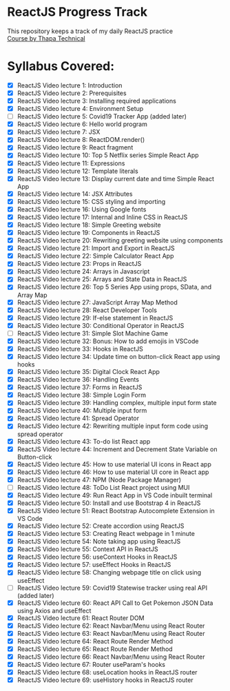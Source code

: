 # ReactJS Progress Track
This repository keeps a track of my daily ReactJS practice<br>
[Course by Thapa Technical](https://www.youtube.com/playlist?list=PLwGdqUZWnOp3aROg4wypcRhZqJG3ajZWJ)
# Syllabus Covered:
* [x] ReactJS Video lecture 1: Introduction
* [x] ReactJS Video lecture 2: Prerequisites
* [x] ReactJS Video lecture 3: Installing required applications
* [x] ReactJS Video lecture 4: Environment Setup
* [ ] ReactJS Video lecture 5: Covid19 Tracker App (added later)
* [x] ReactJS Video lecture 6: Hello world program
* [x] ReactJS Video lecture 7: JSX
* [x] ReactJS Video lecture 8: ReactDOM.render()
* [x] ReactJS Video lecture 9: React fragment
* [x] ReactJS Video lecture 10: Top 5 Netflix series Simple React App
* [x] ReactJS Video lecture 11: Expressions
* [x] ReactJS Video lecture 12: Template literals
* [x] ReactJS Video lecture 13: Display current date and time Simple React App
* [x] ReactJS Video lecture 14: JSX Attributes
* [x] ReactJS Video lecture 15: CSS styling and importing
* [x] ReactJS Video lecture 16: Using Google fonts
* [x] ReactJS Video lecture 17: Internal and Inline CSS in ReactJS
* [x] ReactJS Video lecture 18: Simple Greeting website
* [x] ReactJS Video lecture 19: Components in ReactJS
* [x] ReactJS Video lecture 20: Rewriting greeting website using components
* [x] ReactJS Video lecture 21: Import and Export in ReactJS
* [x] ReactJS Video lecture 22: Simple Calculator React App
* [x] ReactJS Video lecture 23: Props in ReactJS
* [x] ReactJS Video lecture 24: Arrays in Javascript
* [x] ReactJS Video lecture 25: Arrays and State Data in ReactJS
* [x] ReactJS Video lecture 26: Top 5 Series App using props, SData, and Array Map
* [x] ReactJS Video lecture 27: JavaScript Array Map Method
* [x] ReactJS Video lecture 28: React Developer Tools
* [x] ReactJS Video lecture 29: If-else statement in ReactJS
* [x] ReactJS Video lecture 30: Conditional Operator in ReactJS
* [ ] ReactJS Video lecture 31: Simple Slot Machine Game 
* [x] ReactJS Video lecture 32: Bonus: How to add emojis in VSCode
* [x] ReactJS Video lecture 33: Hooks in ReactJS
* [x] ReactJS Video lecture 34: Update time on button-click React app using hooks
* [x] ReactJS Video lecture 35: Digital Clock React App
* [x] ReactJS Video lecture 36: Handling Events
* [x] ReactJS Video lecture 37: Forms in ReactJS
* [x] ReactJS Video lecture 38: Simple Login Form
* [x] ReactJS Video lecture 39: Handling complex, multiple input form state
* [x] ReactJS Video lecture 40: Multiple input form
* [x] ReactJS Video lecture 41: Spread Operator
* [x] ReactJS Video lecture 42: Rewriting multiple input form code using spread operator
* [x] ReactJS Video lecture 43: To-do list React app
* [x] ReactJS Video lecture 44: Increment and Decrement State Variable on Button-click
* [x] ReactJS Video lecture 45: How to use material UI icons in React app
* [x] ReactJS Video lecture 46: How to use material UI core in React app
* [x] ReactJS Video lecture 47: NPM (Node Package Manager)
* [ ] ReactJS Video lecture 48: ToDo List React project using MUI
* [x] ReactJS Video lecture 49: Run React App in VS Code inbuilt terminal
* [x] ReactJS Video lecture 50: Install and use Bootstrap 4 in ReactJS
* [x] ReactJS Video lecture 51: React Bootstrap Autocomplete Extension in VS Code
* [x] ReactJS Video lecture 52: Create accordion using ReactJS
* [x] ReactJS Video lecture 53: Creating React webpage in 1 minute
* [x] ReactJS Video lecture 54: Note taking app using ReactJS
* [x] ReactJS Video lecture 55: Context API in ReactJS
* [x] ReactJS Video lecture 56: useContext Hooks in ReactJS
* [x] ReactJS Video lecture 57: useEffect Hooks in ReactJS
* [x] ReactJS Video lecture 58: Changing webpage title on click using useEffect
* [ ] ReactJS Video lecture 59: Covid19 Statewise tracker using real API (added later)
* [x] ReactJS Video lecture 60: React API Call to Get Pokemon JSON Data using Axios and useEffect
* [x] ReactJS Video lecture 61: React Router DOM
* [x] ReactJS Video lecture 62: React Navbar/Menu using React Router 
* [x] ReactJS Video lecture 63: React Navbar/Menu using React Router 
* [x] ReactJS Video lecture 64: React Route Render Method
* [x] ReactJS Video lecture 65: React Route Render Method
* [x] ReactJS Video lecture 66: React Navbar/Menu using React Router 
* [x] ReactJS Video lecture 67: Router useParam's hooks
* [x] ReactJS Video lecture 68: useLocation hooks in ReactJS router
* [x] ReactJS Video lecture 69: useHistory hooks in ReactJS router
